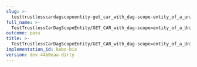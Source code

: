 ```yaml
---
slug: >-
  testtrustlesscardagscopeentity-get_car_with_dag-scope-entity_of_a_unixfs_file_(format-car)-body
full_name: >-
  TestTrustlessCarDagScopeEntity/GET_CAR_with_dag-scope=entity_of_a_UnixFS_file_(format=car)/Body
outcome: pass
title: >-
  TestTrustlessCarDagScopeEntity/GET_CAR_with_dag-scope=entity_of_a_UnixFS_file_(format=car)/Body
implementation_id: kubo-bis
version: dev-44b0eaa-dirty
---
```


